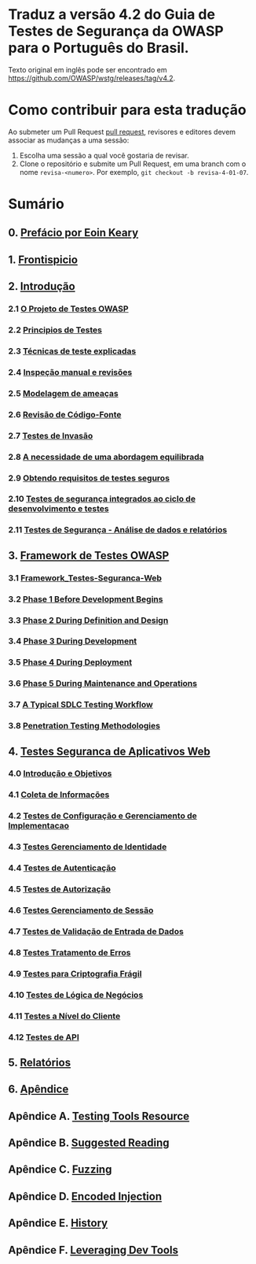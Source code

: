 # Traduz a versão 4.2 do Guia de Testes de Segurança da OWASP para o Português do Brasil. 
Texto original em inglês pode ser encontrado em https://github.com/OWASP/wstg/releases/tag/v4.2.

# Como contribuir para esta tradução


Ao submeter um Pull Request [pull request](#how-to-submit-a-pull-request), revisores e editores devem associar as mudanças a uma sessão:

1. Escolha uma sessão a qual você gostaria de revisar.
2. Clone o repositório e submite um Pull Request, em uma branch com o nome `revisa-<numero>`. Por exemplo, `git checkout -b revisa-4-01-07`.


# Sumário

## 0. [Prefácio por Eoin Keary](0-Prefacio/README.md)

## 1. [Frontispicio](1-Frontispicio/)

## 2. [Introdução](2-Introducao/)

### 2.1 [O Projeto de Testes OWASP](2-Introducao/README.md#O-Projeto-de-Testes-OWASP)

### 2.2 [Principios de Testes](2-Introducao/README.md#Principios-de-Testes)

### 2.3 [Técnicas de teste explicadas](2-Introducao/README.md#Técnicas-de-teste-explicadas)

### 2.4 [Inspeção manual e revisões](2-Introducao/README.md#MInspeção-manual-e-revisões)

### 2.5 [Modelagem de ameaças](2-Introducao/README.md#Modelagem-de-ameaças)

### 2.6 [Revisão de Código-Fonte](2-Introducao/README.md#Revisão-de-Código-Fonte)

### 2.7 [Testes de Invasão](2-Introducao/README.md#Testes-de-Invasão)

### 2.8 [A necessidade de uma abordagem equilibrada](2-Introducao/README.md#A-necessidade-de-uma-abordagem-equilibrada)

### 2.9 [Obtendo requisitos de testes seguros](2-Introducao/README.md#Obtendo-requisitos-de-testes-seguros)

### 2.10 [Testes de segurança integrados ao ciclo de desenvolvimento e testes](2-Introducao/README.md#Testes-de-segurança-integrados-ao-ciclo-de-desenvolvimento-e-testes)

### 2.11 [Testes de Segurança - Análise de dados e relatórios](2-Introducao/README.md#Testes-de-Segurança-Análise-de-dados-e-relatórios)

## 3. [Framework de Testes OWASP](3-Framework-Testes-OWASP/)

### 3.1 [Framework_Testes-Seguranca-Web](3-Framework-Testes-OWASP/0-Framework_Testes-Seguranca-Web.md)

### 3.2 [Phase 1 Before Development Begins](3-Framework-Testes-OWASP/0-The_Web_Security_Testing_Framework.md#Phase-1-Before-Development-Begins)

### 3.3 [Phase 2 During Definition and Design](3-Framework-Testes-OWASP/0-The_Web_Security_Testing_Framework.md#Phase-2-During-Definition-and-Design)

### 3.4 [Phase 3 During Development](3-Framework-Testes-OWASP/0-The_Web_Security_Testing_Framework.md#Phase-3-During-Development)

### 3.5 [Phase 4 During Deployment](3-Framework-Testes-OWASP/0-The_Web_Security_Testing_Framework.md#Phase-4-During-Deployment)

### 3.6 [Phase 5 During Maintenance and Operations](3-Framework-Testes-OWASP/0-The_Web_Security_Testing_Framework.md#Phase-5-During-Maintenance-and-Operations)

### 3.7 [A Typical SDLC Testing Workflow](3-Framework-Testes-OWASP/0-The_Web_Security_Testing_Framework.md#A-Typical-SDLC-Testing-Workflow)

### 3.8 [Penetration Testing Methodologies](3-Framework-Testes-OWASP/1-Penetration_Testing_Methodologies.md)

## 4. [Testes Seguranca de Aplicativos Web](4-Testes-Seguranca-Web-Apps/)

### 4.0 [Introdução e Objetivos](4-Testes-Seguranca-Web-Apps/00-Introducao-e-Objetivos/README.md)

### 4.1 [Coleta de Informações](4-Testes-Seguranca-Web-Apps/01-Coleta-de-Informacoes/README.md)

### 4.2 [Testes de Configuração e Gerenciamento de Implementacao](4-Testes-Seguranca-Web-Apps/02-Testes-de-Configuracao-e-Gerenciamento-de-Implementacao/README.md)

### 4.3 [Testes Gerenciamento de Identidade](4-Testes-Seguranca-Web-Apps/03-Testes-Gerenciamento-de-Identidade/README.md)

### 4.4 [Testes de Autenticação](4-Testes-Seguranca-Web-Apps/04-Testes-de-Autenticacao/README.md)

### 4.5 [Testes de Autorização](4-Testes-Seguranca-Web-Apps/05-Testes-de-Autorizacao/README.md)

### 4.6 [Testes Gerenciamento de Sessão](4-Testes-Seguranca-Web-Apps/06-Testes-Gerenciamento-de-Sessao/README.md)

### 4.7 [Testes de Validação de Entrada de Dados](4-Testes-Seguranca-Web-Apps/07-Testes-Validacao-de-Entrada-de-Dados/README.md)

### 4.8 [Testes Tratamento de Erros](4-Testes-Seguranca-Web-Apps/08-Testes-Tratamento-de-Erros/README.md)

### 4.9 [Testes para Criptografia Frágil](4-Testes-Seguranca-Web-Apps/09-Testes-para-Criptografia-Fragil/README.md)

### 4.10 [Testes de Lógica de Negócios](4-Testes-Seguranca-Web-Apps/10-Testes-de-Logica-de-Negocios/README.md)

### 4.11 [Testes a Nível do Cliente](4-Testes-Seguranca-Web-Apps/11-Testes-a-Nivel-do-Cliente/README.md)

### 4.12 [Testes de API](4-Testes-Seguranca-Web-Apps/12-Testes-de-API/README.md)

## 5. [Relatórios](5-Relatorios/README.md)

## 6. [Apêndice](6-Apendice/README.md)

## Apêndice A. [Testing Tools Resource](6-Apendice/A-Testing_Tools_Resource.md)

## Apêndice B. [Suggested Reading](6-Apendice/B-Suggested_Reading.md)

## Apêndice C. [Fuzzing](6-Apendice/C-Fuzzing.md)

## Apêndice D. [Encoded Injection](6-Apendice/D-Encoded_Injection.md)

## Apêndice E. [History](6-Apendice/E-History.md)

## Apêndice F. [Leveraging Dev Tools](6-Apendice/F-Leveraging_Dev_Tools.md)
